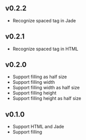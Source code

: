 ## v0.2.2

* Recognize spaced tag in Jade

## v0.2.1

* Recognize spaced tag in HTML

## v0.2.0
* Support filling as half size
* Support filling width
* Support filling width as half size
* Support filling height
* Support filling height as half size

## v0.1.0
* Support HTML and Jade
* Support filling
